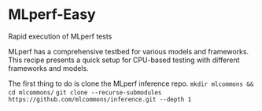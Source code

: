 # MLperf-Easy
Rapid execution of MLperf tests

MLperf has a comprehensive testbed for various models and frameworks. This recipe presents a quick setup for CPU-based testing with different frameworks and models.

The first thing to do is clone the MLperf inference repo.
  `mkdir mlcommons && cd mlcommons/`
  `git clone --recurse-submodules https://github.com/mlcommons/inference.git --depth 1`
